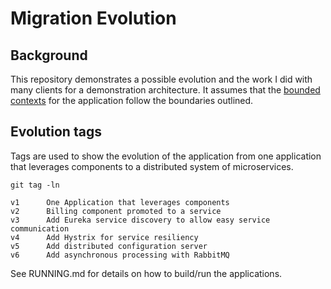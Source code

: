 # Migration Evolution

## Background
This repository demonstrates a possible evolution and the work I did with many clients for
a demonstration architecture. It assumes that the [bounded
contexts](http://martinfowler.com/bliki/BoundedContext.html) for the application
follow the boundaries outlined.

## Evolution tags

Tags are used to show the evolution of the application from one application
that leverages components to a distributed system of microservices.

```
git tag -ln

v1      One Application that leverages components
v2      Billing component promoted to a service
v3      Add Eureka service discovery to allow easy service communication
v4      Add Hystrix for service resiliency
v5      Add distributed configuration server
v6      Add asynchronous processing with RabbitMQ

```

See RUNNING.md for details on how to build/run the applications.
